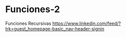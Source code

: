 # Funciones-2
Funciones Recursivas
https://www.linkedin.com/feed/?trk=guest_homepage-basic_nav-header-signin
